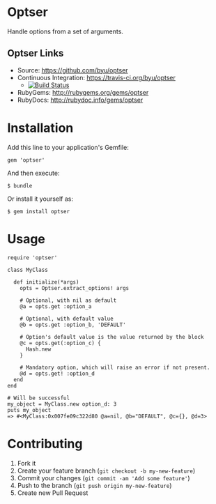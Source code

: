 Optser
======

Handle options from a set of arguments.

Optser Links
------------

* Source: https://github.com/byu/optser
* Continuous Integration: https://travis-ci.org/byu/optser
  * [![Build Status](https://secure.travis-ci.org/byu/optser.png)](http://travis-ci.org/byu/optser)
* RubyGems: http://rubygems.org/gems/optser
* RubyDocs: http://rubydoc.info/gems/optser


Installation
============

Add this line to your application's Gemfile:

    gem 'optser'

And then execute:

    $ bundle

Or install it yourself as:

    $ gem install optser

Usage
=====

    require 'optser'

    class MyClass

      def initialize(*args)
        opts = Optser.extract_options! args

        # Optional, with nil as default
        @a = opts.get :option_a

        # Optional, with default value
        @b = opts.get :option_b, 'DEFAULT'

        # Option's default value is the value returned by the block
        @c = opts.get(:option_c) {
          Hash.new
        }

        # Mandatory option, which will raise an error if not present.
        @d = opts.get! :option_d
      end
    end

    # Will be successful
    my_object = MyClass.new option_d: 3
    puts my_object
    => #<MyClass:0x007fe09c322d80 @a=nil, @b="DEFAULT", @c={}, @d=3>


Contributing
============

1. Fork it
2. Create your feature branch (`git checkout -b my-new-feature`)
3. Commit your changes (`git commit -am 'Add some feature'`)
4. Push to the branch (`git push origin my-new-feature`)
5. Create new Pull Request
